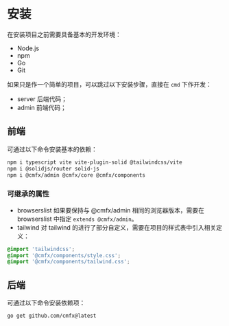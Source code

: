 # 安装

在安装项目之前需要具备基本的开发环境：
- Node.js
- npm
- Go
- Git

如果只是作一个简单的项目，可以跳过以下安装步骤，直接在 `cmd` 下作开发：
- server 后端代码；
- admin 前端代码；

## 前端

可通过以下命令安装基本的依赖：

```bash
npm i typescript vite vite-plugin-solid @tailwindcss/vite
npm i @solidjs/router solid-js
npm i @cmfx/admin @cmfx/core @cmfx/components
```

### 可继承的属性

- browserslist 如果要保持与 @cmfx/admin 相同的浏览器版本，需要在 browserslist 中指定 `extends @cmfx/admin`。
- tailwind 对 tailwind 的进行了部分自定义，需要在项目的样式表中引入相关定义：
```css
@import 'tailwindcss';
@import '@cmfx/components/style.css';
@import '@cmfx/components/tailwind.css';
```

## 后端

可通过以下命令安装依赖项：

```bash
go get github.com/cmfx@latest
```
